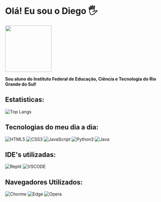 <h1>Olá! Eu sou o Diego 🖐️</h1>
<img src="https://ifrs.edu.br/wp-content/uploads/2022/08/Logo-IFRS-cores-sem-fundo-Horizontal.png" height=150px>

**Sou aluno do Instituto Federal de Educação, Ciência e Tecnologia do Rio Grande do Sul!**

## Estatisticas:
![Top Langs](https://github-readme-stats.vercel.app/api/top-langs/?username=DiegoOliv07&layout=compact&theme=blue-green)

## Tecnologias do meu dia a dia:
![HTML5](https://img.shields.io/badge/HTML5-E34F26?style=for-the-badge&logo=html5&logoColor=white)
![CSS3](https://img.shields.io/badge/CSS3-1572B6?style=for-the-badge&logo=css3&logoColor=white)
![JavaScript](https://img.shields.io/badge/JavaScript-F7DF1E?style=for-the-badge&logo=javascript&logoColor=black)
![Python3](https://img.shields.io/badge/Python-3776AB?style=for-the-badge&logo=python&logoColor=white)
![Java](https://img.shields.io/badge/Java-ED8B00?style=for-the-badge&logo=openjdk&logoColor=white)

## IDE's utilizadas:
![Replit](https://img.shields.io/badge/replit-667881?style=for-the-badge&logo=replit&logoColor=white)
![VSCODE](https://img.shields.io/badge/Visual_Studio_Code-0078D4?style=for-the-badge&logo=visual%20studio%20code&logoColor=white)

## Navegadores Utilizados:
![Chorme](https://img.shields.io/badge/Google_chrome-4285F4?style=for-the-badge&logo=Google-chrome&logoColor=white)
![Edge](https://img.shields.io/badge/Microsoft_Edge-0078D7?style=for-the-badge&logo=Microsoft-edge&logoColor=white)
![Opera](https://img.shields.io/badge/Opera-FF1B2D?style=for-the-badge&logo=Opera&logoColor=white)
